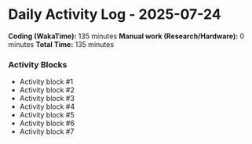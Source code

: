 # Daily Activity Log - 2025-07-24

**Coding (WakaTime):** 135 minutes
**Manual work (Research/Hardware):** 0 minutes
**Total Time:** 135 minutes

### Activity Blocks
- Activity block #1
- Activity block #2
- Activity block #3
- Activity block #4
- Activity block #5
- Activity block #6
- Activity block #7

